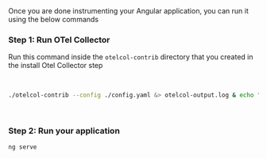 &nbsp;

Once you are done instrumenting your Angular application, you can run it using the below commands
&nbsp;

### Step 1: Run OTel Collector
 Run this command inside the `otelcol-contrib` directory that you created in the install Otel Collector step

&nbsp;

```bash
./otelcol-contrib --config ./config.yaml &> otelcol-output.log & echo "$!" > otel-pid
```
&nbsp;

### Step 2: Run your application

```bash
ng serve
```

&nbsp;
